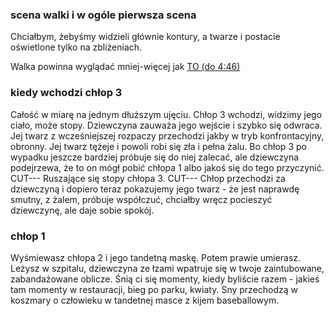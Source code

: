 
### scena walki i w ogóle pierwsza scena
Chciałbym, żebyśmy widzieli głównie kontury, a twarze i postacie oświetlone tylko na zbliżeniach.

Walka powinna wyglądać mniej-więcej jak [TO (do 4:46)](https://youtu.be/-qrzbbfoylA?t=264)
### kiedy wchodzi chłop 3

Całość w miarę na jednym dłuższym ujęciu. Chłop 3 wchodzi, widzimy jego ciało, może stopy. Dziewczyna zauważa jego wejście i szybko się odwraca. Jej twarz z wcześniejszej rozpaczy przechodzi jakby w tryb konfrontacyjny, obronny. Jej twarz tężeje i powoli robi się zła i pełna żalu. Bo chłop 3 po wypadku jeszcze bardziej próbuje się do niej zalecać, ale dziewczyna podejrzewa, że to on mógł pobić chłopa 1 albo jakoś się do tego przyczynić.
CUT---
Ruszające się stopy chłopa 3.
CUT---
Chłop przechodzi za dziewczyną i dopiero teraz pokazujemy jego twarz - że jest naprawdę smutny, z żalem, próbuje współczuć, chciałby wręcz pocieszyć dziewczynę, ale daje sobie spokój. 


### chłop 1
Wyśmiewasz chłopa 2 i jego tandetną maskę. Potem prawie umierasz. Leżysz w szpitalu, dziewczyna ze łzami wpatruje się w twoje zaintubowane, zabandażowane oblicze. Śnią ci się momenty, kiedy byliście razem - jakieś tam momenty w restauracji, bieg po parku, kwiaty. Sny przechodzą w koszmary o człowieku w tandetnej masce z kijem baseballowym.